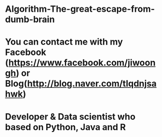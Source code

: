 # Algorithm-The-great-escape-from-dumb-brain
# You can contact me with my Facebook (https://www.facebook.com/jiwoongh) or Blog(http://blog.naver.com/tlqdnjsahwk)
# Developer & Data scientist who based on Python, Java and R
